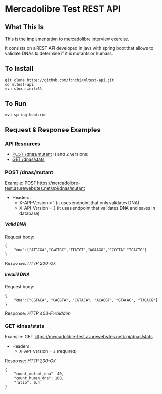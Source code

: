 # Mercadolibre Test REST API

What This Is
------------

This is the implementation to mercadolibre interview exercise.

It consists on a REST API developed in java with spring boot that allows to validate DNAs to determine if it is mutants or humans.

To Install
---------

    git clone https://github.com/fonchi/mltest-api.git
    cd mltest-api
    mvn clean install

To Run
------

    mvn spring-boot:run

## Request & Response Examples

### API Resources

  - [POST /dnas/mutant](#post-/dnas/mutant) (1 and 2 versions)
  - [GET /dnas/stats](#get-/dnas/stats)
  
### POST /dnas/mutant
Example: POST  https://mercadolibre-test.azurewebsites.net/api/dnas/mutant
- Headers:
    - X-API-Version = 1 (it uses endpoint that only validates DNA)
    - X-API-Version = 2 (it uses endpoint that validates DNA and saves in database)

##### Valid DNA
Request body:
    
    {
        "dna":["ATGCGA","CAGTGC","TTATGT","AGAAGG","CCCCTA","TCACTG"]
    }

Response: *HTTP 200-OK*

##### Invalid DNA
Request body:
    
    {
        "dna":["CGTACA", "CACGTA", "CGTACA", "ACACGT", "GTACAC", "TACACG"]
    }

Response: *HTTP 403-Forbidden*

### GET /dnas/stats
Example: GET  https://mercadolibre-test.azurewebsites.net/api/dnas/stats
- Headers:
    - X-API-Version = 2 (required)

Response: *HTTP 200-OK*
    
    {
        "count_mutant_dna": 40,
        "count_human_dna": 100,
        "ratio": 0.4
    }